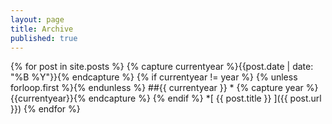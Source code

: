 ```yaml
---
layout: page
title: Archive
published: true
---
```


<!--## Blog Posts

{% for post in site.posts %}
  * {{ post.date | date_to_string }} &raquo; [ {{ post.title }} ]({{ post.url }})
{% endfor %}-->

{% for post in site.posts %}
  {% capture currentyear %}{{post.date | date: "%B %Y"}}{% endcapture %}
  {% if currentyear != year %}
    {% unless forloop.first %}</ul>{% endunless %}
    ##{{ currentyear }}
    * {% capture year %}{{currentyear}}{% endcapture %} 
  {% endif %}
    *[ {{ post.title }} ]({{ post.url }})
{% endfor %}